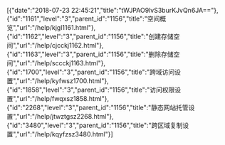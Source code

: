 [{"date":"2018-07-23 22:45:21","title":"tWJPAO9lvS3burKJvQn6JA=="},{"id":"1161","level":"3","parent_id":"1156","title":"空间概览","url":"/help/kjgl1161.html"},{"id":"1162","level":"3","parent_id":"1156","title":"创建存储空间","url":"/help/cjcckj1162.html"},{"id":"1163","level":"3","parent_id":"1156","title":"删除存储空间","url":"/help/sccckj1163.html"},{"id":"1700","level":"3","parent_id":"1156","title":"跨域访问设置","url":"/help/kyfwsz1700.html"},{"id":"1858","level":"3","parent_id":"1156","title":"访问权限设置","url":"/help/fwqxsz1858.html"},{"id":"2268","level":"3","parent_id":"1156","title":"静态网站托管设置","url":"/help/jtwztgsz2268.html"},{"id":"3480","level":"3","parent_id":"1156","title":"跨区域复制设置","url":"/help/kqyfzsz3480.html"}]